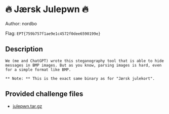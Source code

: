 # 🔥 Jærsk Julepwn 🔥
Author: nordbo

Flag: `EPT{759b757f1ae9e1c4572f0dee6590199e}`
## Description
```
We (me and ChatGPT) wrote this steganography tool that is able to hide messages in BMP images. But as you know, parsing images is hard, even for a simple format like BMP.

** Note: ** This is the exact same binary as for "Jærsk julekort".
```

## Provided challenge files
* [julepwn.tar.gz](julepwn.tar.gz)
